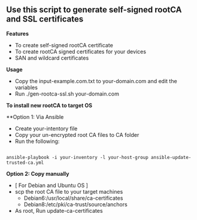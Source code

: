 ## Use this script to generate self-signed rootCA and SSL certificates


**Features**
* To create self-signed rootCA certificate
* To create rootCA signed certificates for your devices
* SAN and wildcard certificates 

**Usage**
* Copy the input-example.com.txt to your-domain.com and edit the variables
* Run ./gen-rootca-ssl.sh your-domain.com


**To install new rootCA to target OS**

**Option 1: Via Ansible
* Create your-intentory file
* Copy your un-encrypted root CA files to CA folder
* Run the following:

```

ansible-playbook -i your-inventory -l your-host-group ansible-update-trusted-ca.yml

```

**Option 2: Copy manually**

* [ For Debian and Ubuntu OS ]
* scp the root CA file to your target machines 
  * Debian6:/usr/local/share/ca-certificates
  * Debian8:/etc/pki/ca-trust/source/anchors    
* As root, Run update-ca-certificates






